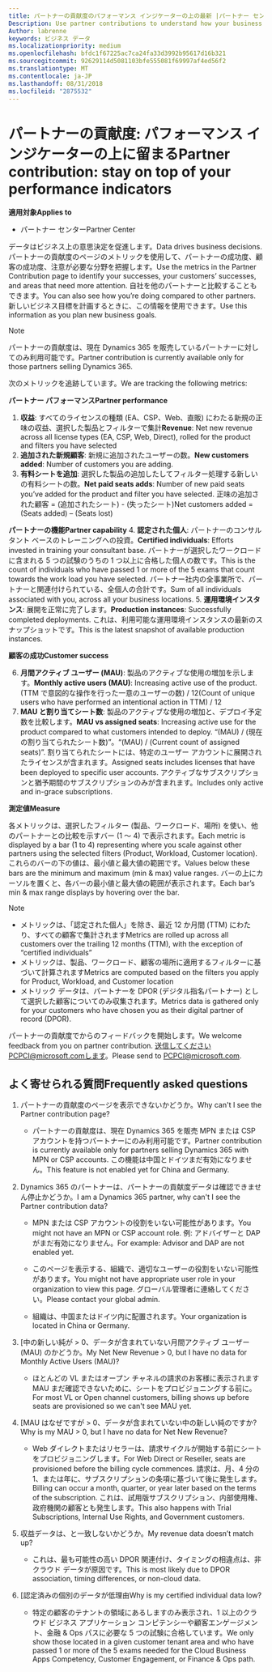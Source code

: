 ```yaml
---
title: パートナーの貢献度のパフォーマンス インジケーターの上の最新 |パートナー センター
Description: Use partner contributions to understand how your business is growing and succeeding
Author: labrenne
keywords: ビジネス データ
ms.localizationpriority: medium
ms.openlocfilehash: bfdc1f67225ac7ca24fa33d3992b95617d16b321
ms.sourcegitcommit: 92629114d5081103bfe555081f69997af4ed56f2
ms.translationtype: MT
ms.contentlocale: ja-JP
ms.lasthandoff: 08/31/2018
ms.locfileid: "2875532"
---
```

# <a name="partner-contribution-stay-on-top-of-your-performance-indicators"></a><span data-ttu-id="ba62c-103">パートナーの貢献度: パフォーマンス インジケーターの上に留まる</span><span class="sxs-lookup"><span data-stu-id="ba62c-103">Partner contribution: stay on top of your performance indicators</span></span>

**<span data-ttu-id="ba62c-104">適用対象</span><span class="sxs-lookup"><span data-stu-id="ba62c-104">Applies to</span></span>**
- <span data-ttu-id="ba62c-105">パートナー センター</span><span class="sxs-lookup"><span data-stu-id="ba62c-105">Partner Center</span></span>

<span data-ttu-id="ba62c-106">データはビジネス上の意思決定を促進します。</span><span class="sxs-lookup"><span data-stu-id="ba62c-106">Data drives business decisions.</span></span> <span data-ttu-id="ba62c-107">パートナーの貢献度のページのメトリックを使用して、パートナーの成功度、顧客の成功度、注意が必要な分野を把握します。</span><span class="sxs-lookup"><span data-stu-id="ba62c-107">Use the metrics in the Partner Contribution page to identify your successes, your customers’ successes, and areas that need more attention.</span></span> <span data-ttu-id="ba62c-108">自社を他のパートナーと比較することもできます。</span><span class="sxs-lookup"><span data-stu-id="ba62c-108">You can also see how you’re doing compared to other partners.</span></span> <span data-ttu-id="ba62c-109">新しいビジネス目標を計画するときに、この情報を使用できます。</span><span class="sxs-lookup"><span data-stu-id="ba62c-109">Use this information as you plan new business goals.</span></span>

>[!NOTE]
><span data-ttu-id="ba62c-110">パートナーの貢献度は、現在 Dynamics 365 を販売しているパートナーに対してのみ利用可能です。</span><span class="sxs-lookup"><span data-stu-id="ba62c-110">Partner contribution is currently available only for those partners selling Dynamics 365.</span></span>

<span data-ttu-id="ba62c-111">次のメトリックを追跡しています。</span><span class="sxs-lookup"><span data-stu-id="ba62c-111">We are tracking the following metrics:</span></span>

**<span data-ttu-id="ba62c-112">パートナー パフォーマンス</span><span class="sxs-lookup"><span data-stu-id="ba62c-112">Partner performance</span></span>**

1. <span data-ttu-id="ba62c-113">**収益**: すべてのライセンスの種類 (EA、CSP、Web、直販) にわたる新規の正味の収益、選択した製品とフィルターで集計</span><span class="sxs-lookup"><span data-stu-id="ba62c-113">**Revenue**: Net new revenue across all license types (EA, CSP, Web, Direct), rolled for the product and filters you have selected</span></span>
2. <span data-ttu-id="ba62c-114">**追加された新規顧客**: 新規に追加されたユーザーの数。</span><span class="sxs-lookup"><span data-stu-id="ba62c-114">**New customers added**: Number of customers you are adding.</span></span>
3. <span data-ttu-id="ba62c-115">**有料シートを追加**: 選択した製品の追加したしてフィルター処理する新しいの有料シートの数。</span><span class="sxs-lookup"><span data-stu-id="ba62c-115">**Net paid seats adds**: Number of new paid seats you’ve added for the product and filter you have selected.</span></span>  <span data-ttu-id="ba62c-116">正味の追加された顧客 = (追加されたシート) - (失ったシート)</span><span class="sxs-lookup"><span data-stu-id="ba62c-116">Net customers added = (Seats added) – (Seats lost)</span></span> 

**<span data-ttu-id="ba62c-117">パートナーの機能</span><span class="sxs-lookup"><span data-stu-id="ba62c-117">Partner capability</span></span>**
4. <span data-ttu-id="ba62c-118">**認定された個人**: パートナーのコンサルタント ベースのトレーニングへの投資。</span><span class="sxs-lookup"><span data-stu-id="ba62c-118">**Certified individuals**: Efforts invested in training your consultant base.</span></span> <span data-ttu-id="ba62c-119">パートナーが選択したワークロードに含まれる 5 つの試験のうちの 1 つ以上に合格した個人の数です。</span><span class="sxs-lookup"><span data-stu-id="ba62c-119">This is the count of individuals who have passed 1 or more of the 5 exams that count towards the work load you have selected.</span></span> <span data-ttu-id="ba62c-120">パートナー社内の全事業所で、パートナーと関連付けられている、全個人の合計です。</span><span class="sxs-lookup"><span data-stu-id="ba62c-120">Sum of all individuals associated with you, across all your business locations.</span></span>
5. <span data-ttu-id="ba62c-121">**運用環境インスタンス**: 展開を正常に完了します。</span><span class="sxs-lookup"><span data-stu-id="ba62c-121">**Production instances**: Successfully completed deployments.</span></span> <span data-ttu-id="ba62c-122">これは、利用可能な運用環境インスタンスの最新のスナップショットです。</span><span class="sxs-lookup"><span data-stu-id="ba62c-122">This is the latest snapshot of available production instances.</span></span>

**<span data-ttu-id="ba62c-123">顧客の成功</span><span class="sxs-lookup"><span data-stu-id="ba62c-123">Customer success</span></span>**

6.  <span data-ttu-id="ba62c-124">**月間アクティブ ユーザー (MAU)**: 製品のアクティブな使用の増加を示します。</span><span class="sxs-lookup"><span data-stu-id="ba62c-124">**Monthly active users (MAU)**: Increasing active use of the product.</span></span>
<span data-ttu-id="ba62c-125">(TTM で意図的な操作を行った一意のユーザーの数) / 12</span><span class="sxs-lookup"><span data-stu-id="ba62c-125">(Count of unique users who have performed an intentional action in TTM) / 12</span></span>
7. <span data-ttu-id="ba62c-126">**MAU と割り当てシート数**: 製品のアクティブな使用の増加と、デプロイ予定数を比較します。</span><span class="sxs-lookup"><span data-stu-id="ba62c-126">**MAU vs assigned seats**: Increasing active use for the product compared to what customers intended to deploy.</span></span> <span data-ttu-id="ba62c-127">“(MAU) / (現在の割り当てられたシート数)”。</span><span class="sxs-lookup"><span data-stu-id="ba62c-127">“(MAU) / (Current count of assigned seats)”.</span></span> <span data-ttu-id="ba62c-128">割り当てられたシートには、特定のユーザー アカウントに展開されたライセンスが含まれます。</span><span class="sxs-lookup"><span data-stu-id="ba62c-128">Assigned seats includes licenses that have been deployed to specific user accounts.</span></span>  <span data-ttu-id="ba62c-129">アクティブなサブスクリプションと猶予期間のサブスクリプションのみが含まれます。</span><span class="sxs-lookup"><span data-stu-id="ba62c-129">Includes only active and in-grace subscriptions.</span></span> 


**<span data-ttu-id="ba62c-130">測定値</span><span class="sxs-lookup"><span data-stu-id="ba62c-130">Measure</span></span>**

<span data-ttu-id="ba62c-131">各メトリックは、選択したフィルター (製品、ワークロード、場所) を使い、他のパートナーとの比較を示すバー (1 〜 4) で表示されます。</span><span class="sxs-lookup"><span data-stu-id="ba62c-131">Each metric is displayed by a bar (1 to 4) representing where you scale against other partners using the selected filters (Product, Workload, Customer location).</span></span> <span data-ttu-id="ba62c-132">これらのバーの下の値は、最小値と最大値の範囲です。</span><span class="sxs-lookup"><span data-stu-id="ba62c-132">Values below these bars are the minimum and maximum (min & max) value ranges.</span></span> <span data-ttu-id="ba62c-133">バーの上にカーソルを置くと、各バーの最小値と最大値の範囲が表示されます。</span><span class="sxs-lookup"><span data-stu-id="ba62c-133">Each bar’s min & max range displays by hovering over the bar.</span></span>  

>[!NOTE] 
>- <span data-ttu-id="ba62c-134">メトリックは、「認定された個人」を除き、最近 12 か月間 (TTM) にわたり、すべての顧客で集計されます</span><span class="sxs-lookup"><span data-stu-id="ba62c-134">Metrics are rolled up across all customers over the trailing 12 months (TTM), with the exception of “certified individuals”</span></span>        
>- <span data-ttu-id="ba62c-135">メトリックは、製品、ワークロード、顧客の場所に適用するフィルターに基づいて計算されます</span><span class="sxs-lookup"><span data-stu-id="ba62c-135">Metrics are computed based on the filters you apply for Product, Workload, and Customer location</span></span>
>- <span data-ttu-id="ba62c-136">メトリック データは、パートナーを DPOR (デジタル指名パートナー) として選択した顧客についてのみ収集されます。</span><span class="sxs-lookup"><span data-stu-id="ba62c-136">Metrics data is gathered only for your customers who have chosen you as their digital partner of record (DPOR).</span></span> 

<span data-ttu-id="ba62c-137">パートナーの貢献度でからのフィードバックを開始します。</span><span class="sxs-lookup"><span data-stu-id="ba62c-137">We welcome feedback from you on partner contribution.</span></span> <span data-ttu-id="ba62c-138">送信してくださいPCPCI@microsoft.comします。</span><span class="sxs-lookup"><span data-stu-id="ba62c-138">Please send to PCPCI@microsoft.com.</span></span>  

## <a name="frequently-asked-questions"></a><span data-ttu-id="ba62c-139">よく寄せられる質問</span><span class="sxs-lookup"><span data-stu-id="ba62c-139">Frequently asked questions</span></span>

1. <span data-ttu-id="ba62c-140">パートナーの貢献度のページを表示できないかどうか。</span><span class="sxs-lookup"><span data-stu-id="ba62c-140">Why can't I see the Partner contribution page?</span></span>
    - <span data-ttu-id="ba62c-141">パートナーの貢献度は、現在 Dynamics 365 を販売 MPN または CSP アカウントを持つパートナーにのみ利用可能です。</span><span class="sxs-lookup"><span data-stu-id="ba62c-141">Partner contribution is currently available only for partners selling Dynamics 365 with MPN or CSP accounts.</span></span> <span data-ttu-id="ba62c-142">この機能は中国とドイツまだ有効になりません。</span><span class="sxs-lookup"><span data-stu-id="ba62c-142">This feature is not enabled yet for China and Germany.</span></span>
2. <span data-ttu-id="ba62c-143">Dynamics 365 のパートナーは、パートナーの貢献度データは確認できません停止かどうか。</span><span class="sxs-lookup"><span data-stu-id="ba62c-143">I am a Dynamics 365 partner, why can't I see the Partner contribution data?</span></span>
      - <span data-ttu-id="ba62c-144">MPN または CSP アカウントの役割をいない可能性があります。</span><span class="sxs-lookup"><span data-stu-id="ba62c-144">You might not have an MPN or CSP account role.</span></span> <span data-ttu-id="ba62c-145">例: アドバイザーと DAP がまだ有効になりません。</span><span class="sxs-lookup"><span data-stu-id="ba62c-145">For example: Advisor and DAP are not enabled yet.</span></span>  
    - <span data-ttu-id="ba62c-146">このページを表示する、組織で、適切なユーザーの役割をいない可能性があります。</span><span class="sxs-lookup"><span data-stu-id="ba62c-146">You might not have appropriate user role in your organization to view this page.</span></span> <span data-ttu-id="ba62c-147">グローバル管理者に連絡してください。</span><span class="sxs-lookup"><span data-stu-id="ba62c-147">Please contact your global admin.</span></span>

    - <span data-ttu-id="ba62c-148">組織は、中国またはドイツ内に配置されます。</span><span class="sxs-lookup"><span data-stu-id="ba62c-148">Your organization is located in China or Germany.</span></span>

3. <span data-ttu-id="ba62c-149">[中の新しい純が > 0、データが含まれていない月間アクティブ ユーザー (MAU) のかどうか。</span><span class="sxs-lookup"><span data-stu-id="ba62c-149">My Net New Revenue > 0, but I have no data for Monthly Active Users (MAU)?</span></span>
    - <span data-ttu-id="ba62c-150">ほとんどの VL またはオープン チャネルの請求のお客様に表示されます MAU まだ確認できないために、シートをプロビジョニングする前に。</span><span class="sxs-lookup"><span data-stu-id="ba62c-150">For most VL or Open channel customers, billing shows up before seats are provisioned so we can't see MAU yet.</span></span>

4.  <span data-ttu-id="ba62c-151">[MAU はなぜですが > 0、データが含まれていない中の新しい純のですか?</span><span class="sxs-lookup"><span data-stu-id="ba62c-151">Why is my MAU > 0, but I have no data for Net New Revenue?</span></span>
    - <span data-ttu-id="ba62c-152">Web ダイレクトまたはリセラーは、請求サイクルが開始する前にシートをプロビジョニングします。</span><span class="sxs-lookup"><span data-stu-id="ba62c-152">For Web Direct or Reseller, seats are provisioned before the billing cycle commences.</span></span> <span data-ttu-id="ba62c-153">請求は、月、4 分の 1、または年に、サブスクリプションの条項に基づいて後に発生します。</span><span class="sxs-lookup"><span data-stu-id="ba62c-153">Billing can occur a month, quarter, or year later based on the terms of the subscription.</span></span> <span data-ttu-id="ba62c-154">これは、試用版サブスクリプション、内部使用権、政府機関の顧客とも発生します。</span><span class="sxs-lookup"><span data-stu-id="ba62c-154">This also happens with Trial Subscriptions, Internal Use Rights, and Government customers.</span></span>
5.  <span data-ttu-id="ba62c-155">収益データは、と一致しないかどうか。</span><span class="sxs-lookup"><span data-stu-id="ba62c-155">My revenue data doesn’t match up?</span></span>
    - <span data-ttu-id="ba62c-156">これは、最も可能性の高い DPOR 関連付け、タイミングの相違点は、非クラウド データが原因です。</span><span class="sxs-lookup"><span data-stu-id="ba62c-156">This is most likely due to DPOR association, timing differences, or non-cloud data.</span></span>
6.  <span data-ttu-id="ba62c-157">[認定済みの個別のデータが低理由</span><span class="sxs-lookup"><span data-stu-id="ba62c-157">Why is my certified individual data low?</span></span>
    - <span data-ttu-id="ba62c-158">特定の顧客のテナントの領域にあるしますのみ表示され、1 以上のクラウド ビジネス アプリケーション コンピテンシーや顧客エンゲージメント、金融 & Ops パスに必要な 5 つの試験に合格しています。</span><span class="sxs-lookup"><span data-stu-id="ba62c-158">We only show those located in a given customer tenant area and who have passed 1 or more of the 5 exams needed for the Cloud Business Apps Competency, Customer Engagement, or Finance & Ops path.</span></span>   